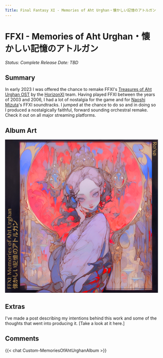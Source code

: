 ```yaml
---
Title: Final Fantasy XI - Memories of Aht Urghan・懐かしい記憶のアトルガン
---
```

# FFXI - Memories of Aht Urghan・懐かしい記憶のアトルガン
*Status: Complete*
*Release Date: TBD*
## Summary
In early 2023 I was offered the chance to remake FFXI's [Treasures of Aht Urghan OST](https://www.discogs.com/release/10603706-Naoshi-Mizuta-Nobuo-Uematsu-Final-Fantasy-XI-Treasures-Of-Aht-Urhgan-Original-Soundtrack-ファイ) by the [HorizonXI](https://horizonxi.com) team. Having played FFXI between the years of 2003 and 2006, I had a lot of nostalgia for the game and for [Naoshi Mizuta](https://en.wikipedia.org/wiki/Naoshi_Mizuta)'s FFXI soundtracks. I jumped at the chance to do so and in doing so I produced a nostalgically faithful, forward sounding orchestral remake. Check it out on all major streaming platforms.

## Album Art
![MoAU Album Art](MoAU-Album-Art.png)

## Extras
I've made a post describing my intentions behind this work and some of the thoughts that went into producing it. [Take a look at it here.]

## Comments
{{< chat Custom-MemoriesOfAhtUrghanAlbum >}}